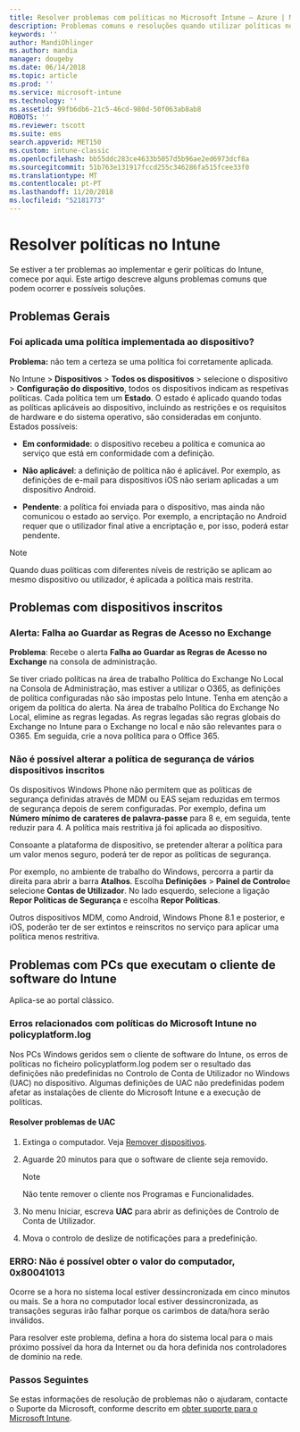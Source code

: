 ```yaml
---
title: Resolver problemas com políticas no Microsoft Intune – Azure | Microsoft Docs
description: Problemas comuns e resoluções quando utilizar políticas no Microsoft Intune
keywords: ''
author: MandiOhlinger
ms.author: mandia
manager: dougeby
ms.date: 06/14/2018
ms.topic: article
ms.prod: ''
ms.service: microsoft-intune
ms.technology: ''
ms.assetid: 99fb6db6-21c5-46cd-980d-50f063ab8ab8
ROBOTS: ''
ms.reviewer: tscott
ms.suite: ems
search.appverid: MET150
ms.custom: intune-classic
ms.openlocfilehash: bb55ddc283ce4633b5057d5b96ae2ed6973dcf8a
ms.sourcegitcommit: 51b763e131917fccd255c346286fa515fcee33f0
ms.translationtype: MT
ms.contentlocale: pt-PT
ms.lasthandoff: 11/20/2018
ms.locfileid: "52181773"
---
```

# <a name="troubleshoot-policies-in-intune"></a>Resolver políticas no Intune

Se estiver a ter problemas ao implementar e gerir políticas do Intune, comece por aqui. Este artigo descreve alguns problemas comuns que podem ocorrer e possíveis soluções.

## <a name="general-issues"></a>Problemas Gerais

### <a name="was-a-deployed-policy-applied-to-the-device"></a>Foi aplicada uma política implementada ao dispositivo?
**Problema:** não tem a certeza se uma política foi corretamente aplicada.

No Intune > **Dispositivos** > **Todos os dispositivos** > selecione o dispositivo > **Configuração do dispositivo**, todos os dispositivos indicam as respetivas políticas. Cada política tem um **Estado**. O estado é aplicado quando todas as políticas aplicáveis ao dispositivo, incluindo as restrições e os requisitos de hardware e do sistema operativo, são consideradas em conjunto. Estados possíveis:

- **Em conformidade**: o dispositivo recebeu a política e comunica ao serviço que está em conformidade com a definição.

- **Não aplicável**: a definição de política não é aplicável. Por exemplo, as definições de e-mail para dispositivos iOS não seriam aplicadas a um dispositivo Android.

- **Pendente**: a política foi enviada para o dispositivo, mas ainda não comunicou o estado ao serviço. Por exemplo, a encriptação no Android requer que o utilizador final ative a encriptação e, por isso, poderá estar pendente.

> [!NOTE]
> Quando duas políticas com diferentes níveis de restrição se aplicam ao mesmo dispositivo ou utilizador, é aplicada a política mais restrita.

## <a name="issues-with-enrolled-devices"></a>Problemas com dispositivos inscritos

### <a name="alert-saving-of-access-rules-to-exchange-has-failed"></a>Alerta: Falha ao Guardar as Regras de Acesso no Exchange
**Problema**: Recebe o alerta **Falha ao Guardar as Regras de Acesso no Exchange**  na consola de administração.

Se tiver criado políticas na área de trabalho Política do Exchange No Local na Consola de Administração, mas estiver a utilizar o O365, as definições de política configuradas não são impostas pelo Intune. Tenha em atenção a origem da política do alerta.  Na área de trabalho Política do Exchange No Local, elimine as regras legadas. As regras legadas são regras globais do Exchange no Intune para o Exchange no local e não são relevantes para o O365. Em seguida, crie a nova política para o Office 365.

### <a name="cannot-change-security-policy-for-various-enrolled-devices"></a>Não é possível alterar a política de segurança de vários dispositivos inscritos
Os dispositivos Windows Phone não permitem que as políticas de segurança definidas através de MDM ou EAS sejam reduzidas em termos de segurança depois de serem configuradas. Por exemplo, defina um **Número mínimo de carateres de palavra-passe** para 8 e, em seguida, tente reduzir para 4. A política mais restritiva já foi aplicada ao dispositivo.

Consoante a plataforma de dispositivo, se pretender alterar a política para um valor menos seguro, poderá ter de repor as políticas de segurança.

Por exemplo, no ambiente de trabalho do Windows, percorra a partir da direita para abrir a barra **Atalhos**. Escolha **Definições** > **Painel de Controlo**e selecione **Contas de Utilizador**. No lado esquerdo, selecione a ligação **Repor Políticas de Segurança** e escolha **Repor Políticas**.

Outros dispositivos MDM, como Android, Windows Phone 8.1 e posterior, e iOS, poderão ter de ser extintos e reinscritos no serviço para aplicar uma política menos restritiva.

## <a name="issues-with-pcs-that-run-the-intune-software-client"></a>Problemas com PCs que executam o cliente de software do Intune

Aplica-se ao portal clássico.

### <a name="microsoft-intune-policy-related-errors-in-policyplatformlog"></a>Erros relacionados com políticas do Microsoft Intune no policyplatform.log
Nos PCs Windows geridos sem o cliente de software do Intune, os erros de políticas no ficheiro policyplatform.log podem ser o resultado das definições não predefinidas no Controlo de Conta de Utilizador no Windows (UAC) no dispositivo. Algumas definições de UAC não predefinidas podem afetar as instalações de cliente do Microsoft Intune e a execução de políticas.

#### <a name="resolve-uac-issues"></a>Resolver problemas de UAC

1. Extinga o computador. Veja [Remover dispositivos](devices-wipe.md).

2. Aguarde 20 minutos para que o software de cliente seja removido.

    > [!NOTE]
    > Não tente remover o cliente nos Programas e Funcionalidades.

3. No menu Iniciar, escreva **UAC** para abrir as definições de Controlo de Conta de Utilizador.

4. Mova o controlo de deslize de notificações para a predefinição.

### <a name="error-cannot-obtain-the-value-from-the-computer-0x80041013"></a>ERRO: Não é possível obter o valor do computador, 0x80041013
Ocorre se a hora no sistema local estiver dessincronizada em cinco minutos ou mais. Se a hora no computador local estiver dessincronizada, as transações seguras irão falhar porque os carimbos de data/hora serão inválidos.

Para resolver este problema, defina a hora do sistema local para o mais próximo possível da hora da Internet ou da hora definida nos controladores de domínio na rede.

### <a name="next-steps"></a>Passos Seguintes
Se estas informações de resolução de problemas não o ajudaram, contacte o Suporte da Microsoft, conforme descrito em [obter suporte para o Microsoft Intune](get-support.md).
